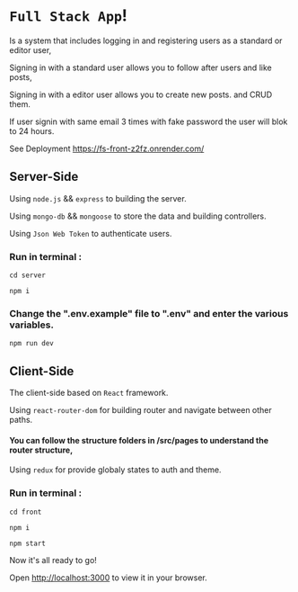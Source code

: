 # `Full Stack App`!

Is a system that includes logging in and registering users as a standard or editor user,

Signing in with a standard user allows you to follow after users and like posts,

Signing in with a editor user allows you to create new posts. and CRUD them.

If user signin with same email 3 times with fake password the user will blok to 24 hours.

See Deployment https://fs-front-z2fz.onrender.com/

## Server-Side

Using `node.js` && `express` to building the server.

Using `mongo-db` && `mongoose` to store the data and building controllers.

Using `Json Web Token` to authenticate users.

### Run in terminal :

```
cd server
```

```
npm i
```
### Change the ".env.example" file to ".env" and enter the various variables.
```
npm run dev
```


## Client-Side

The client-side based on `React` framework.

Using `react-router-dom` for building router and navigate between other paths.

#### You can follow the structure folders in /src/pages to understand the router structure,

Using `redux` for provide globaly states to auth and theme.

### Run in terminal :

```
cd front
```

```
npm i
```

```
npm start
```

Now it's all ready to go!

Open [http://localhost:3000](http://localhost:3000) to view it in your browser.
